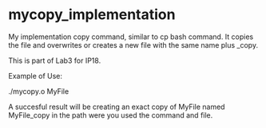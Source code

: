 # mycopy_implementation

My implementation copy command, similar to cp bash command.
It copies the file and overwrites or creates a new file with the same name plus _copy.

This is part of Lab3 for IP18.

Example of Use:

./mycopy.o MyFile

A succesful result will be creating an exact copy of MyFile named MyFile_copy in the path were you used the command and file.
